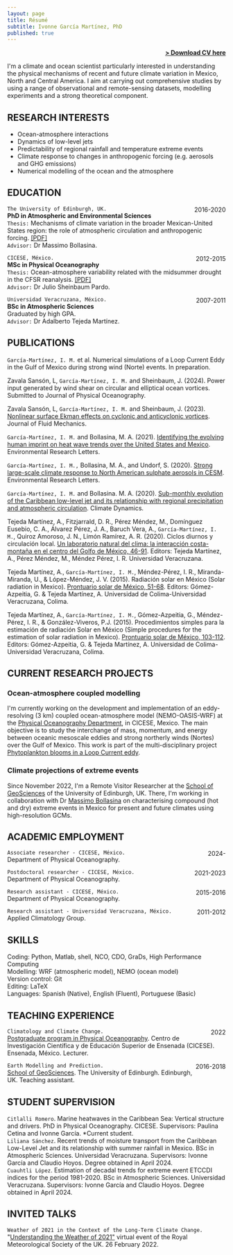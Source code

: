 ```yaml
---
layout: page
title: Résumé
subtitle: Ivonne García Martínez, PhD
published: true
---
```


<span style="float: right; "><a href="{{ '/assets/resume.pdf' | prepend: site.baseurl }}"><strong>> Download CV here</strong></a> </span>
<br>

I'm a climate and ocean scientist particularly interested in understanding the physical mechanisms of recent and future climate variation in Mexico, North and Central America. I aim at carrying out comprehensive studies by using a range of observational and remote-sensing datasets, modelling experiments and a strong theoretical component.

## RESEARCH INTERESTS
- Ocean-atmosphere interactions
- Dynamics of low-level jets 
- Predictability of regional rainfall and temperature extreme events
- Climate response to changes in anthropogenic forcing (e.g. aerosols and GHG emissions)
- Numerical modelling of the ocean and the atmosphere

## EDUCATION
```The University of Edinburgh, UK. ```<span style="float: right; ">2016-2020</span>  
**PhD in Atmospheric and Environmental Sciences**  
```Thesis:``` Mechanisms of climate variation in the broader Mexican-United States region: the role of atmospheric circulation and anthropogenic forcing. [[PDF]](https://era.ed.ac.uk/handle/1842/38003)
<br>```Advisor:``` Dr Massimo Bollasina. 
 
```CICESE, México.``` <span style="float: right; ">2012-2015</span>  
**MSc in Physical Oceanography**  
```Thesis:``` Ocean-atmosphere variability related with the midsummer drought in the CFSR reanalysis. [[PDF]](https://cicese.repositorioinstitucional.mx/jspui/handle/1007/1238)
<br>```Advisor:``` Dr Julio Sheinbaum Pardo.

```Universidad Veracruzana, México.``` <span style="float: right; ">2007-2011</span>  
**BSc in Atmospheric Sciences**  
Graduated by high GPA.
<br>```Advisor:``` Dr Adalberto Tejeda Martínez.

## PUBLICATIONS
```García-Martínez, I. M.``` et al. Numerical simulations of a Loop Current Eddy in the Gulf of Mexico during strong wind (Norte) events. In preparation. 

Zavala Sansón, L, ```García-Martínez, I. M.``` and Sheinbaum, J. (2024). Power input generated by wind shear on circular and elliptical ocean vortices. Submitted to Journal of Physical Oceanography.

Zavala Sansón, L, ```García-Martínez, I. M.``` and Sheinbaum, J. (2023). [Nonlinear surface Ekman effects
on cyclonic and anticyclonic vortices](https://www.cambridge.org/core/journals/journal-of-fluid-mechanics/article/abs/nonlinear-surface-ekman-effects-on-cyclonic-and-anticyclonic-vortices/55A2A4B7CD9645EB2BE6183DF6A594A8). Journal of Fluid Mechanics.

```García-Martínez, I. M.``` and Bollasina, M. A. (2021). [Identifying the evolving human imprint on heat wave trends over the United States and Mexico](https://iopscience.iop.org/article/10.1088/1748-9326/ac1edb). Environmental Research Letters.

```García-Martínez, I. M.,``` Bollasina, M. A., and Undorf, S. (2020). [Strong large-scale climate
response to North American sulphate aerosols in CESM](https://iopscience.iop.org/article/10.1088/1748-9326/abbe45). Environmental Research Letters.

```García-Martínez, I. M.``` and Bollasina. M. A. (2020). [Sub-monthly evolution of the Caribbean low-level jet and its relationship with regional precipitation and atmospheric circulation](https://link.springer.com/article/10.1007/s00382-020-05237-y). Climate Dynamics.

Tejeda Martínez, A., Fitzjarrald, D. R., Pérez Méndez, M., Domínguez Eusebio, C. A., Álvarez Pérez, J. A., Baruch Vera, A., ```García-Martínez, I. M.```, Quiroz Amoroso, J. N., Limón Ramírez, A. R. (2020). Ciclos diurnos y circulación local. [Un laboratorio natural del clima: la interacción costa-montaña en el centro del Golfo de México, 46-91](http://libros.uv.mx/index.php/UV/catalog/book/QC021). Editors: Tejeda Martínez, A., Pérez Méndez, M., Méndez Pérez, I. R. Universidad Veracruzana.

Tejeda Martínez, A., ```García-Martínez, I. M.```, Méndez-Pérez, I. R., Miranda-Miranda, U., & López-Méndez, J. V. (2015). Radiación solar en México (Solar radiation in Mexico). [Prontuario solar de México, 51-68](http://ww.ucol.mx/content/publicacionesenlinea/adjuntos/Prontuario-solar-de-Mexico-(noviembre-de-2015)_6.pdf). Editors: Gómez-Azpeitia, G. & Tejeda Martínez, A. Universidad de Colima-Universidad Veracruzana, Colima.

Tejeda Martínez, A., ```García-Martínez, I. M.```, Gómez-Azpeitia, G., Méndez-Pérez, I. R., & González-Viveros, P.J. (2015). Procedimientos simples para la estimación de radiación Solar en México (Simple procedures for the estimation of solar radiation in Mexico). [Prontuario solar de México, 103-112](http://ww.ucol.mx/content/publicacionesenlinea/adjuntos/Prontuario-solar-de-Mexico-(noviembre-de-2015)_6.pdf). Editors: Gómez-Azpeitia, G. & Tejeda Martínez, A. Universidad de Colima-Universidad Veracruzana, Colima.

## CURRENT RESEARCH PROJECTS
### Ocean-atmosphere coupled modelling
I'm currently working on the development and implementation of an eddy-resolving (3 km) coupled ocean-atmosphere model (NEMO-OASIS-WRF) at the [Physical Oceanography Department](https://oceanografia.cicese.mx/), in CICESE, Mexico. The main objective is to study the interchange of mass, momentum, and energy between oceanic mesoscale eddies and strong northerly winds (Nortes) over the Gulf of Mexico. This work is part of the multi-disciplinary project [Phytoplankton blooms in a Loop Current eddy](https://gliders.cicese.mx/phytbloomeddy).

### Climate projections of extreme events 
Since November 2022, I'm a Remote Visitor Researcher at the [School of GeoSciences](https://www.ed.ac.uk/geosciences) of the University of Edinburgh, UK. There, I'm working in collaboration with Dr [Massimo Bollasina](https://www.research.ed.ac.uk/en/persons/massimo-bollasina) on characterising compound (hot and dry) extreme events in Mexico for present and future climates using high-resolution GCMs.

## ACADEMIC EMPLOYMENT
```Associate researcher - CICESE, México.``` <span style="float: right; ">2024-    </span>  <br>Department of Physical Oceanography.

```Postdoctoral researcher - CICESE, México.``` <span style="float: right; ">2021-2023    </span>  <br>Department of Physical Oceanography.  

```Research assistant - CICESE, México.``` <span style="float: right; ">2015-2016</span>  
 Department of Physical Oceanography. 

```Research assistant - Universidad Veracruzana, México.``` <span style="float: right; ">2011-2012</span>  
 Applied Climatology Group.  

## SKILLS
Coding: Python, Matlab, shell, NCO, CDO, GraDs, High Performance Computing
<br>Modelling: WRF (atmospheric model), NEMO (ocean model)
<br>Version control: Git
<br>Editing: LaTeX
<br>Languages:  Spanish (Native), English (Fluent), Portuguese (Basic)

## TEACHING EXPERIENCE
```Climatology and Climate Change.``` <span style="float: right; ">2022</span>  
[Postgraduate program in Physical Oceanography](https://posgrados.cicese.mx/oceanografiafisica). Centro de Investigación Científica y de Educación Superior de Ensenada (CICESE). Ensenada, México. Lecturer.

```Earth Modelling and Prediction.``` <span style="float: right; ">2016-2018</span>  
[School of GeoSciences](https://www.ed.ac.uk/geosciences). The University of Edinburgh. Edinburgh, UK. Teaching assistant.

## STUDENT SUPERVISION
```Citlalli Romero```. Marine heatwaves in the Caribbean Sea: Vertical structure and drivers. PhD in Physical Oceanography. CICESE. Supervisors: Paulina Cetina and Ivonne García. *Current student. 
<br>```Liliana Sánchez```. Recent trends of moisture transport from the Caribbean Low-Level Jet and its relationship with summer rainfall in Mexico. BSc in Atmospheric Sciences. Universidad Veracruzana. Supervisors: Ivonne García and Claudio Hoyos. Degree obtained in April 2024.
<br>```Cuauhtli López```. Estimation of decadal trends for extreme event ETCCDI indices for the period 1981-2020. BSc in Atmospheric Sciences. Universidad Veracruzana. Supervisors: Ivonne García and Claudio Hoyos. Degree obtained in April 2024.


## INVITED TALKS
```Weather of 2021 in the Context of the Long-Term Climate Change.``` "[Understanding the Weather of 2021"](https://www.rmets.org/event/virtual-understanding-weather-2021) virtual event of the Royal Meteorological Society of the UK. 26 February 2022.

